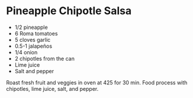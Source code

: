 # Pineapple Chipotle Salsa

* 1/2 pineapple
* 6 Roma tomatoes
* 5 cloves garlic
* 0.5-1 jalapeños
* 1/4 onion
* 2 chipotles from the can
* Lime juice
* Salt and pepper

Roast fresh fruit and veggies in oven at 425 for 30 min.
Food process with chipotles, lime juice, salt, and pepper.

